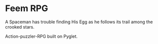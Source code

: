 # Feem RPG

A Spaceman has trouble finding His Egg as he follows its trail among the crooked stars.

Action-puzzler-RPG built on Pyglet.

